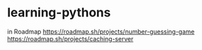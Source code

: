 # learning-pythons
in Roadmap
https://roadmap.sh/projects/number-guessing-game
https://roadmap.sh/projects/caching-server
